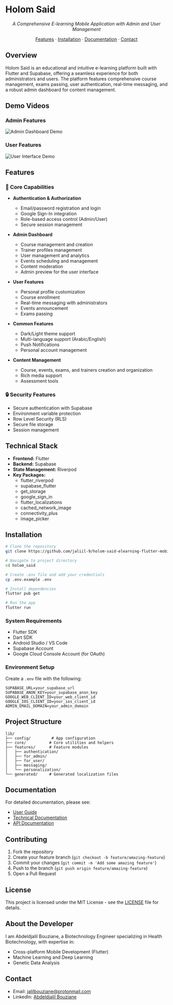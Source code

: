 # Holom Said

<div align="center">
    
*A Comprehensive E-learning Mobile Application with Admin and User Management*

[Features](#features) · [Installation](#installation) · [Documentation](#documentation) · [Contact](#contact)

</div>

## Overview

Holom Said is an educational and intuitive e-learning platform built with Flutter and Supabase, offering a seamless experience for both administrators and users. The platform features comprehensive course management, exams passing, user authentication, real-time messaging, and a robust admin dashboard for content management.

## Demo Videos

### Admin Features
![Admin Dashboard Demo](assets/0e024cf004444f65b6cc63a3df47a83a.gif)

### User Features
![User Interface Demo](assets/f2bb49f979814ff68e50544aa16d3929.gif)

## Features

### 🎯 Core Capabilities

- **Authentication & Authorization**
  - Email/password registration and login
  - Google Sign-In integration
  - Role-based access control (Admin/User)
  - Secure session management

- **Admin Dashboard**
  - Course management and creation
  - Trainer profiles management
  - User management and analytics
  - Events scheduling and management
  - Content moderation
  - Admin preview for the user interface

- **User Features**
  - Personal profile customization
  - Course enrollment
  - Real-time messaging with administrators
  - Events announcement
  - Exams passing

- **Common Features**
  - Dark/Light theme support
  - Multi-language support (Arabic/English)
  - Push Notifications
  - Personal account management

- **Content Management**
  - Course, events, exams, and trainers creation and organization
  - Rich media support
  - Assessment tools

### 🔒 Security Features
- Secure authentication with Supabase
- Environment variable protection
- Row Level Security (RLS)
- Secure file storage
- Session management

## Technical Stack

- **Frontend:** Flutter
- **Backend:** Supabase
- **State Management:** Riverpod
- **Key Packages:**
  - flutter_riverpod
  - supabase_flutter
  - get_storage
  - google_sign_in
  - flutter_localizations
  - cached_network_image
  - connectivity_plus
  - image_picker

## Installation

```bash
# Clone the repository
git clone https://github.com/jaliil-9/holom-said-elearning-flutter-mobile-app.git

# Navigate to project directory
cd holom_said

# Create .env file and add your credentials
cp .env.example .env

# Install dependencies
flutter pub get

# Run the app
flutter run
```

### System Requirements

- Flutter SDK
- Dart SDK
- Android Studio / VS Code
- Supabase Account
- Google Cloud Console Account (for OAuth)

### Environment Setup

Create a `.env` file with the following:

```
SUPABASE_URL=your_supabase_url
SUPABASE_ANON_KEY=your_supabase_anon_key
GOOGLE_WEB_CLIENT_ID=your_web_client_id
GOOGLE_IOS_CLIENT_ID=your_ios_client_id
ADMIN_EMAIL_DOMAIN=your_admin_domain
```

## Project Structure

```
lib/
├── config/         # App configuration
├── core/          # Core utilities and helpers
├── features/      # Feature modules
│   ├── authentication/
│   ├── for_admin/
│   ├── for_user/
│   ├── messaging/
│   └── personalization/
└── generated/     # Generated localization files
```

## Documentation

For detailed documentation, please see:
- [User Guide](docs/USER_GUIDE.md)
- [Technical Documentation](docs/TECHNICAL.md)
- [API Documentation](docs/API.md)

## Contributing

1. Fork the repository
2. Create your feature branch (`git checkout -b feature/amazing-feature`)
3. Commit your changes (`git commit -m 'Add some amazing feature'`)
4. Push to the branch (`git push origin feature/amazing-feature`)
5. Open a Pull Request

## License

This project is licensed under the MIT License - see the [LICENSE](LICENSE) file for details.

## About the Developer

I am Abdeldjalil Bouziane, a Biotechnology Engineer specializing in Health Biotechnology, with expertise in:
- Cross-platform Mobile Development (Flutter)
- Machine Learning and Deep Learning
- Genetic Data Analysis

## Contact

- Email: jalilbouziane@protonmail.com
- LinkedIn: [Abdeldjalil Bouziane](https://www.linkedin.com/in/abdeldjalil-bouziane-0a7079288/)
